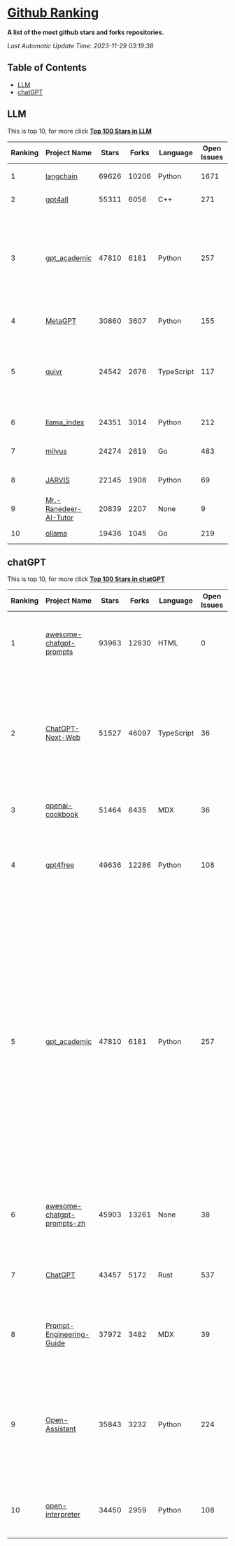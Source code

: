 [Github Ranking](./README.md)
==========

**A list of the most github stars and forks repositories.**

*Last Automatic Update Time: 2023-11-29 03:19:38*

## Table of Contents
 * [LLM](#LLM)
 * [chatGPT](#chatGPT)

## LLM

This is top 10, for more click **[Top 100 Stars in LLM](Top100/LLM.md)**

| Ranking | Project Name | Stars | Forks | Language | Open Issues | Description | Last Commit |
| ------- | ------------ | ----- | ----- | -------- | ----------- | ----------- | ----------- |
| 1 | [langchain](https://github.com/langchain-ai/langchain) | 69626 | 10206 | Python | 1671 | ⚡ Building applications with LLMs through composability ⚡ | 2023-11-29T03:16:05Z |
| 2 | [gpt4all](https://github.com/nomic-ai/gpt4all) | 55311 | 6056 | C++ | 271 | gpt4all: open-source LLM chatbots that you can run anywhere | 2023-11-22T14:10:49Z |
| 3 | [gpt_academic](https://github.com/binary-husky/gpt_academic) | 47810 | 6181 | Python | 257 | 为ChatGPT/GLM提供实用化交互界面，特别优化论文阅读/润色/写作体验，模块化设计，支持自定义快捷按钮&函数插件，支持Python和C++等项目剖析&自译解功能，PDF/LaTex论文翻译&总结功能，支持并行问询多种LLM模型，支持chatglm2等本地模型。兼容文心一言, moss, llama2, rwkv, claude2, 通义千问, 书生, 讯飞星火等。 | 2023-11-28T16:36:36Z |
| 4 | [MetaGPT](https://github.com/geekan/MetaGPT) | 30860 | 3607 | Python | 155 | 🌟 The Multi-Agent Framework: Given one line Requirement, return PRD, Design, Tasks, Repo | 2023-11-29T02:11:02Z |
| 5 | [quivr](https://github.com/StanGirard/quivr) | 24542 | 2676 | TypeScript | 117 | 🧠 Your supercharged Second Brain 🧠 Your personal productivity assistant to chat with your dumped files (PDF, CSV)  & apps using GPT 3.5 / 4 turbo, Private, Anthropic, VertexAI, Ollama, LLMs, that you can share with users !  Local & Private alternative to OpenAI GPTs | 2023-11-28T23:07:50Z |
| 6 | [llama_index](https://github.com/run-llama/llama_index) | 24351 | 3014 | Python | 212 | LlamaIndex (formerly GPT Index) is a data framework for your LLM applications | 2023-11-29T01:22:28Z |
| 7 | [milvus](https://github.com/milvus-io/milvus) | 24274 | 2619 | Go | 483 | A cloud-native vector database, storage for next generation AI applications | 2023-11-29T03:15:53Z |
| 8 | [JARVIS](https://github.com/microsoft/JARVIS) | 22145 | 1908 | Python | 69 | JARVIS, a system to connect LLMs with ML community. Paper: https://arxiv.org/pdf/2303.17580.pdf | 2023-11-26T00:54:49Z |
| 9 | [Mr.-Ranedeer-AI-Tutor](https://github.com/JushBJJ/Mr.-Ranedeer-AI-Tutor) | 20839 | 2207 | None | 9 | A GPT-4 AI Tutor Prompt for customizable personalized learning experiences. | 2023-11-18T21:18:14Z |
| 10 | [ollama](https://github.com/jmorganca/ollama) | 19436 | 1045 | Go | 219 | Get up and running with Llama 2 and other large language models locally | 2023-11-29T03:16:37Z |


## chatGPT

This is top 10, for more click **[Top 100 Stars in chatGPT](Top100/chatGPT.md)**

| Ranking | Project Name | Stars | Forks | Language | Open Issues | Description | Last Commit |
| ------- | ------------ | ----- | ----- | -------- | ----------- | ----------- | ----------- |
| 1 | [awesome-chatgpt-prompts](https://github.com/f/awesome-chatgpt-prompts) | 93963 | 12830 | HTML | 0 | This repo includes ChatGPT prompt curation to use ChatGPT better. | 2023-11-28T10:50:43Z |
| 2 | [ChatGPT-Next-Web](https://github.com/Yidadaa/ChatGPT-Next-Web) | 51527 | 46097 | TypeScript | 36 | A well-designed cross-platform ChatGPT UI (Web / PWA / Linux / Win / MacOS). 一键拥有你自己的跨平台 ChatGPT 应用。 | 2023-11-28T21:36:58Z |
| 3 | [openai-cookbook](https://github.com/openai/openai-cookbook) | 51464 | 8435 | MDX | 36 | Examples and guides for using the OpenAI API | 2023-11-29T02:47:29Z |
| 4 | [gpt4free](https://github.com/xtekky/gpt4free) | 49636 | 12286 | Python | 108 | The official gpt4free repository \| various collection of powerful language models | 2023-11-27T17:31:06Z |
| 5 | [gpt_academic](https://github.com/binary-husky/gpt_academic) | 47810 | 6181 | Python | 257 | 为ChatGPT/GLM提供实用化交互界面，特别优化论文阅读/润色/写作体验，模块化设计，支持自定义快捷按钮&函数插件，支持Python和C++等项目剖析&自译解功能，PDF/LaTex论文翻译&总结功能，支持并行问询多种LLM模型，支持chatglm2等本地模型。兼容文心一言, moss, llama2, rwkv, claude2, 通义千问, 书生, 讯飞星火等。 | 2023-11-28T16:36:36Z |
| 6 | [awesome-chatgpt-prompts-zh](https://github.com/PlexPt/awesome-chatgpt-prompts-zh) | 45903 | 13261 | None | 38 | ChatGPT 中文调教指南。各种场景使用指南。学习怎么让它听你的话。 | 2023-11-10T13:16:59Z |
| 7 | [ChatGPT](https://github.com/lencx/ChatGPT) | 43457 | 5172 | Rust | 537 | 🔮 ChatGPT Desktop Application (Mac, Windows and Linux) | 2023-11-28T20:56:18Z |
| 8 | [Prompt-Engineering-Guide](https://github.com/dair-ai/Prompt-Engineering-Guide) | 37972 | 3482 | MDX | 39 | 🐙 Guides, papers, lecture, notebooks and resources for prompt engineering | 2023-11-27T19:09:50Z |
| 9 | [Open-Assistant](https://github.com/LAION-AI/Open-Assistant) | 35843 | 3232 | Python | 224 | OpenAssistant is a chat-based assistant that understands tasks, can interact with third-party systems, and retrieve information dynamically to do so. | 2023-11-28T09:38:08Z |
| 10 | [open-interpreter](https://github.com/KillianLucas/open-interpreter) | 34450 | 2959 | Python | 108 | OpenAI's Code Interpreter in your terminal, running locally | 2023-11-28T16:13:34Z |

